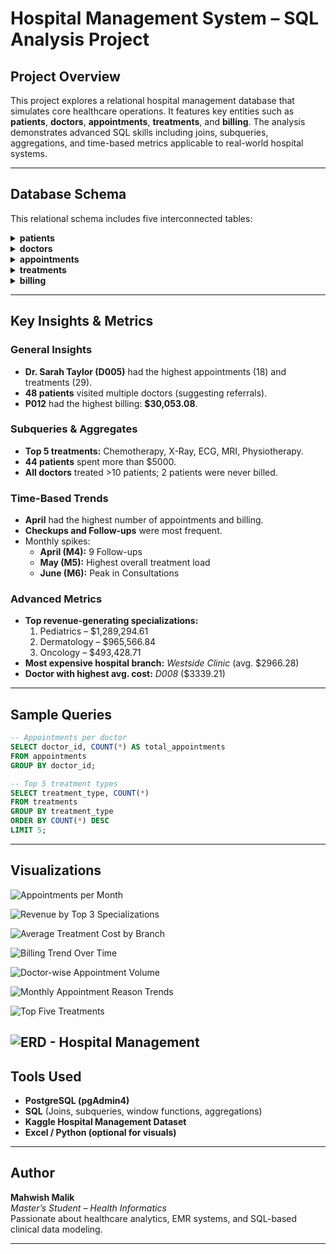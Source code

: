#  Hospital Management System – SQL Analysis Project

##  Project Overview

This project explores a relational hospital management database that simulates core healthcare operations. It features key entities such as **patients**, **doctors**, **appointments**, **treatments**, and **billing**. The analysis demonstrates advanced SQL skills including joins, subqueries, aggregations, and time-based metrics applicable to real-world hospital systems.

---

##  Database Schema

This relational schema includes five interconnected tables:

<details>
<summary><strong>patients</strong></summary>

| Column               | Type         | Description                        |
|----------------------|--------------|------------------------------------|
| patient_id           | TEXT         | Unique patient ID                  |
| first_name, last_name| VARCHAR(50)  | Patient name                       |
| gender               | VARCHAR(10)  | Gender                             |
| date_of_birth        | DATE         | Birth date                         |
| contact_number       | VARCHAR(20)  | Phone number                       |
| address              | TEXT         | Home address                       |
| registration_date    | DATE         | Registration date in hospital      |
| insurance_provider   | VARCHAR(100) | Insurance company                  |
| insurance_number     | VARCHAR(50)  | Policy ID                          |
| email                | VARCHAR(100) | Email address                      |
</details>

<details>
<summary><strong> doctors</strong></summary>

| Column             | Type         | Description                    |
|--------------------|--------------|--------------------------------|
| doctor_id          | TEXT         | Unique ID                      |
| first_name         | VARCHAR(50)  | Doctor's first name            |
| last_name          | VARCHAR(50)  | Doctor's last name             | 
| specialization     | VARCHAR(100) | Medical specialty              |
| phone_number       | VARCHAR(20)  | Contact number                 |
| years_experience   | INTEGER      | Years of experience            |
| hospital_branch    | VARCHAR(100) | Hospital location              |
| email              | VARCHAR(100) | Email address                  |
</details>

<details>
<summary><strong> appointments</strong></summary>

| Column             | Type        | Description                            |
|--------------------|-------------|----------------------------------------|
| appointment_id     | TEXT        | Unique ID                              |
| patient_id         | TEXT        | Foreign keys                           |
| doctor_id          | TEXT        | Foreign keys                           |
| appointment_date   | DATE        | Date of appointment                    |
| appointment_time   | TIME        | Time of appointment                    |
| reason_for_visit   | TEXT        | Reason stated by patient               |
| status             | VARCHAR(50) | Scheduled, Completed, Cancelled, etc.  |
</details>

<details>
<summary><strong> treatments</strong></summary>

| Column           | Type         | Description                          |
|------------------|--------------|--------------------------------------|
| treatment_id     | TEXT         | Unique ID                            |
| appointment_id   | TEXT         | Related appointment                  |
| treatment_type   | VARCHAR(100) | Type (e.g., X-ray, MRI)              |
| description      | TEXT         | Treatment notes                      |
| cost             | NUMERIC      | Cost of treatment                    |
| treatment_date   | DATE         | Date provided                        |
</details>

<details>
<summary><strong> billing</strong></summary>

| Column           | Type         | Description                       |
|------------------|--------------|-----------------------------------|
| bill_id          | TEXT         | Unique ID                         |
| patient_id       | TEXT         | Refers to patient                 |
| treatment_id     | TEXT         | Refers to treatment               |
| bill_date        | DATE         | Billing date                      |
| amount           | NUMERIC      | Total billed amount               |
| payment_method   | VARCHAR(50)  | Cash, Card, Insurance, etc.       |
| payment_status   | VARCHAR(50)  | Paid, Pending, Failed             |
</details>

---

## Key Insights & Metrics

### General Insights

- **Dr. Sarah Taylor (D005)** had the highest appointments (18) and treatments (29).
- **48 patients** visited multiple doctors (suggesting referrals).
- **P012** had the highest billing: **$30,053.08**.

### Subqueries & Aggregates

- **Top 5 treatments:** Chemotherapy, X-Ray, ECG, MRI, Physiotherapy.
- **44 patients** spent more than \$5000.
- **All doctors** treated >10 patients; 2 patients were never billed.

### Time-Based Trends

- **April** had the highest number of appointments and billing.
- **Checkups and Follow-ups** were most frequent.
- Monthly spikes:
  - **April (M4):** 9 Follow-ups
  - **May (M5):** Highest overall treatment load
  - **June (M6):** Peak in Consultations

### Advanced Metrics

- **Top revenue-generating specializations:**
  1. Pediatrics – \$1,289,294.61  
  2. Dermatology – \$965,566.84  
  3. Oncology – \$493,428.71  
- **Most expensive hospital branch:** *Westside Clinic* (avg. \$2966.28)
- **Doctor with highest avg. cost:** *D008* (\$3339.21)

---

## Sample Queries

```sql
-- Appointments per doctor
SELECT doctor_id, COUNT(*) AS total_appointments
FROM appointments
GROUP BY doctor_id;
```

```sql
-- Top 5 treatment types
SELECT treatment_type, COUNT(*)
FROM treatments
GROUP BY treatment_type
ORDER BY COUNT(*) DESC
LIMIT 5;
```

---

## Visualizations
  
![Appointments per Month](assets/appointments_per_month.png)

![Revenue by Top 3 Specializations](assets/highest_earning_specialties.png)

![Average Treatment Cost by Branch](assets/avg_cost_by_branch.png)

![Billing Trend Over Time](assets/billing_trends.png)

![Doctor-wise Appointment Volume](assets/doctor_wise_appointments.png)

![Monthly Appointment Reason Trends](assets/monthly_appointment_trends.png)  

![Top Five Treatments](assets/top_five_treatments.png)

![ERD - Hospital Management](assets/ERD_hospital_management.png)
---

## Tools Used

- **PostgreSQL (pgAdmin4)**
- **SQL** (Joins, subqueries, window functions, aggregations)
- **Kaggle Hospital Management Dataset**
- **Excel / Python (optional for visuals)**

---

## Author

**Mahwish Malik**  
*Master’s Student – Health Informatics*  
Passionate about healthcare analytics, EMR systems, and SQL-based clinical data modeling.

---

